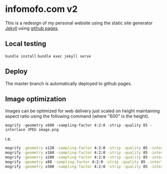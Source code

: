 # infomofo.com v2

This is a redesign of my personal website using the static site generator [Jekyll](https://jekyllrb.com/) using [github pages](https://jekyllrb.com/docs/github-pages/).

## Local testing

`bundle install`
`bundle exec jekyll serve`

## Deploy

The master branch is automatically deployed to github pages.

## Image optimization

Images can be optimized for web delivery just scaled on height maintaining aspect ratio using the following command (where "600" is the height).

`mogrify -geometry x600 -sampling-factor 4:2:0 -strip -quality 85 -interlace JPEG image.png`

i.e.

```sh
mogrify -geometry x128 -sampling-factor 4:2:0 -strip -quality 85 -interlace JPEG _heads/*
mogrify -geometry x160 -sampling-factor 4:2:0 -strip -quality 85 -interlace JPEG _tops/*
mogrify -geometry x200 -sampling-factor 4:2:0 -strip -quality 85 -interlace JPEG _bottoms/*
mogrify -geometry x80 -sampling-factor 4:2:0 -strip -quality 85 -interlace JPEG _shoes/*
mogrify -geometry x300 -sampling-factor 4:2:0 -strip -quality 85 -interlace JPEG _projects/*
```
